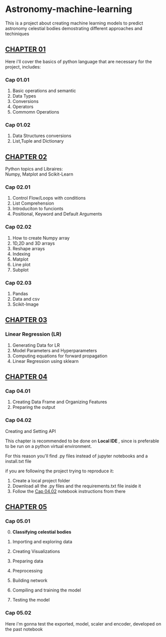 # Astronomy-machine-learning

This is a project about creating machine learning models to predict astronomy celestial bodies demostrating different approaches and techiniques

## [CHAPTER 01](https://github.com/MauricioRPF/Astronomy-machine-learning/tree/main/Cap.01) 

Here i'll cover the basics of python language that are necessary for the project, includes:

### Cap 01.01

1. Basic operations and semantic
2. Data Types
3. Conversions
4. Operators
5. Commomn Operations

### Cap 01.02

1. Data Structures conversions
2. List,Tuple and Dictionary

## [CHAPTER 02](https://github.com/MauricioRPF/Astronomy-machine-learning/tree/main/Cap.02)

 Python topics and Libraires:<br> Numpy, Matplot and Scikit-Learn

### Cap 02.01

1. Control Flow/Loops with conditions
2. List Comprehension
3. Introduciton to funcionts
4. Positional, Keyword and Default Arguments

### Cap 02.02

1. How to create Numpy array
2. 1D,2D and 3D arrays
3. Reshape arrays
4. Indexing
5. Matplot
6. Line plot
7. Subplot

### Cap 02.03

1. Pandas
2. Data and csv
3. Scikit-Image

## [CHAPTER 03](https://github.com/MauricioRPF/Astronomy-machine-learning/tree/main/Cap.03)

### Linear Regression (LR)

1. Generating Data for LR
2. Model Parameters and Hyperparameters
3. Computing equations for forward propagation
4. Linear Regression using sklearn

## [CHAPTER 04](https://github.com/MauricioRPF/Astronomy-machine-learning/tree/main/Cap.04)

### Cap 04.01

1. Creating Data Frame and Organizing Features
2. Preparing the output

### Cap 04.02

Creating and Setting API

This chapter is recommended to be done on <b>Local IDE </b>, since is preferable to be run on a python virtual environment.

For this reason you'll find .py files instead of jupyter notebooks and a install.txt file

if you are following the project trying to reproduce it:

1. Create a local project folder
2. Download all the .py files and the requirements.txt file inside it
3. Follow the [Cap 04.02](https://github.com/MauricioRPF/Astronomy-machine-learning/blob/main/Cap.04/Cap.04.02.ipynb) notebook instructions from there

## [CHAPTER 05](https://github.com/MauricioRPF/Astronomy-machine-learning/blob/main/Cap.05/Cap.05.02.ipynb)

### Cap 05.01 

0. <b>Classifying celestial bodies </b>

1. Importing and exploring data
2. Creating Visualizations
3. Preparing data
4. Preprocessing
5. Building network
6. Compiling and training the model
7. Testing the model

### Cap 05.02

Here i'm gonna test the exported, model, scaler and encoder, developed on the past notebook